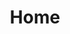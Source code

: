 ---
title: Home
layout: BaseLayout
sections:
  - type: SectionBanner
    title: 'Love your work. Work loves you.'
    subtitle: 'One platform, one community.'
---